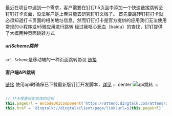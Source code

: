 最近在项目中遇到一个需求，客户需要在钉钉h5页面中添加一个快速链接跳转至钉钉打卡页面，没法客户是上帝只能去研究钉钉文档了。
首先要跳转钉钉打卡就必须知道打卡页面的相关地址信息，然而钉钉打卡是官方提供的应用我们无法使用常规的小程序或h5微应用进行跳转
经过我呕心沥血（baidu）的查找，钉钉提供了大概两种页面跳转方式
##### urlScheme跳转
`url Scheme`是移动端的一种页面跳转协议
[链接](https://open.dingtalk.com/document/orgapp/webapp-unified-routing-protocol)
#### 客户端API跳转
[链接](https://open.dingtalk.com/document/orgapp/jsapi-open-link)
使用api时确保已下载最新版钉钉开发脚本，[详见](https://open.dingtalk.com/document/orgapp/develop-webapp-frontend)
::: center
![api跳转](https://lhost.oss-cn-chengdu.aliyuncs.com/blog/20240125143916.png)
:::
```
```

```js
// 打卡需要指定具体的组织
this.pageUrl = encodeURIComponent('https://attend.dingtalk.com/attend/index.html?corpId=dingxxxx')
this.href = `dingtalk://dingtalkclient/page/link?url=${this.pageUrl}`
```